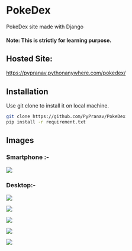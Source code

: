 # PokeDex
PokeDex site made with Django
  
#### Note: This is strictly for learning purpose.
  
## Hosted Site:
https://pypranav.pythonanywhere.com/pokedex/ 
## Installation  
Use git clone to install it on local machine.
```bash
git clone https://github.com/PyPranav/PokeDex
pip install -r requirement.txt
```
  
## Images
### Smartphone :-
  
![](https://lh3.googleusercontent.com/pw/ACtC-3du9yi0xktNdfaqNdSlui92qGQma1gLpTLWeqEa-xZAcixB3-KUJOtNZjxEne1qb79MVK13wZ97IUntclgCVC8dlHdj0iYb0-7igWNyDKfOSFWY0ehlIuJNq4sbDyU9D9plZfBQGqk6x_jlXV76aUPO=w338-h938-no?authuser=0)
  
### Desktop:-
  
![](https://cdn.discordapp.com/attachments/707881046976233504/747811518007083018/unknown.png)
  
![](https://cdn.discordapp.com/attachments/707881046976233504/748069977017286692/unknown.png)
  
![](https://cdn.discordapp.com/attachments/707881046976233504/748070466585100358/unknown.png)
  
![](https://cdn.discordapp.com/attachments/707881046976233504/747811892151451759/unknown.png)
  
![](https://cdn.discordapp.com/attachments/707881046976233504/748163457551040562/unknown.png)

